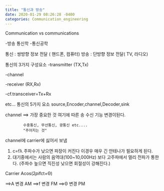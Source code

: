```yaml
---
title: "통신과 방송"
date: 2020-01-29 08:26:28 -0400
categories: Communication_engineering
---
```


Communication vs communications

 -방송 통신학       -통신공학
 

통신 : 쌍방향 정보 전달 ( 핸드폰, 컴퓨터)
방송 : 단방향 정보 전달( TV, 라디오)

통신의 3가지 구성요소 
-transmitter (TX,Tx)

-channel

-receiver (RX,Rx)

-cf.transceiver=Tx+Rx

etc... 통신의 5가지 요소 source,Encoder,channel,Decoder,sink

channel ==> 가장 중요한 것 여기에 따른 송 수신 기능 변경이된다.

            수중통신, 무선통신, 광통신 etc....
            "주어지는 것"

channel에 carrier에 싫어서 보냄
1. c=fλ 주파수가 낮으면 파장이 커진다 이경우 매우 긴 안테나가 필요하게 된다.
2. 대기중에서는 사람의 음역대(100~10,000Hz) 보다 고주파에서 멀리 전파가 통한다. (주파수 높으면 직진성 낮으면 회절성이 강해진다.)

Carrier     Acos(2*pi*fct+Θ)

==>A 변경 AM
==>f 변경 FM
==>Θ 변경 PM

[jekyll-docs]: https://jekyllrb.com/docs/home
[jekyll-gh]:   https://github.com/jekyll/jekyll
[jekyll-talk]: https://talk.jekyllrb.com/
